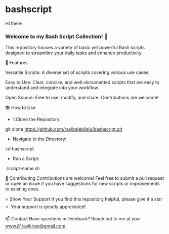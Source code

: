 # bashscript
Hi there


 ### Welcome to my Bash Script Collection! 🚀

This repository houses a variety of basic yet powerful Bash scripts designed to streamline your daily tasks and enhance productivity. 
<p>🌟 Features</p>
Versatile Scripts: A diverse set of scripts covering various use cases.
<p>Easy to Use: Clear, concise, and well-documented scripts that are easy to understand and integrate into your workflow.</p>
Open Source: Free to use, modify, and share. Contributions are welcome!
 
📚 How to Use
- <p>1.Clone the Repository:</p>

 
git clone  https://github.com/ravibalebilalu/bashscript.git


- <p>Navigate to the Directory:</p>

 
cd bashscript


- <p>Run a Script:</p>

 
./script-name.sh


🌱 Contributing
Contributions are welcome! Feel free to submit a pull request or open an issue if you have suggestions for new scripts or improvements to existing ones.

⭐️ Show Your Support
If you find this repository helpful, please give it a star ⭐️. Your support is greatly appreciated!

📫 Contact
Have questions or feedback? Reach out to me at your www.81ravikiran@gmail.com.

